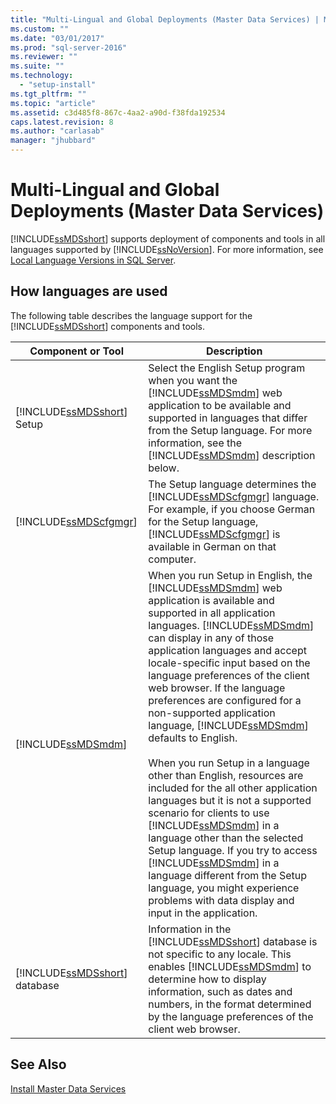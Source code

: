 ```yaml
---
title: "Multi-Lingual and Global Deployments (Master Data Services) | Microsoft Docs"
ms.custom: ""
ms.date: "03/01/2017"
ms.prod: "sql-server-2016"
ms.reviewer: ""
ms.suite: ""
ms.technology: 
  - "setup-install"
ms.tgt_pltfrm: ""
ms.topic: "article"
ms.assetid: c3d485f8-867c-4aa2-a90d-f38fda192534
caps.latest.revision: 8
ms.author: "carlasab"
manager: "jhubbard"
---
```

# Multi-Lingual and Global Deployments (Master Data Services)
  [!INCLUDE[ssMDSshort](../../../analysis-services/includes/ssmdsshort-md.md)] supports deployment of components and tools in all languages supported by [!INCLUDE[ssNoVersion](../../../advanced-analytics/r-services/includes/ssnoversion-md.md)]. For more information, see [Local Language Versions in SQL Server](../../../sql-server/install/local-language-versions-in-sql-server.md).  
  
## How languages are used  
 The following table describes the language support for the [!INCLUDE[ssMDSshort](../../../analysis-services/includes/ssmdsshort-md.md)] components and tools.  
  
|Component or Tool|Description|  
|-----------------------|-----------------|  
|[!INCLUDE[ssMDSshort](../../../analysis-services/includes/ssmdsshort-md.md)] Setup|Select the English Setup program when you want the [!INCLUDE[ssMDSmdm](../../../database-engine/install/windows/includes/ssmdsmdm-md.md)] web application to be available and supported in languages that differ from the Setup language. For more information, see the [!INCLUDE[ssMDSmdm](../../../database-engine/install/windows/includes/ssmdsmdm-md.md)] description below.|  
|[!INCLUDE[ssMDScfgmgr](../../../database-engine/install/windows/includes/ssmdscfgmgr-md.md)]|The Setup language determines the [!INCLUDE[ssMDScfgmgr](../../../database-engine/install/windows/includes/ssmdscfgmgr-md.md)] language. For example, if you choose German for the Setup language, [!INCLUDE[ssMDScfgmgr](../../../database-engine/install/windows/includes/ssmdscfgmgr-md.md)] is available in German on that computer.|  
|[!INCLUDE[ssMDSmdm](../../../database-engine/install/windows/includes/ssmdsmdm-md.md)]|When you run Setup in English, the [!INCLUDE[ssMDSmdm](../../../database-engine/install/windows/includes/ssmdsmdm-md.md)] web application is available and supported in all application languages. [!INCLUDE[ssMDSmdm](../../../database-engine/install/windows/includes/ssmdsmdm-md.md)] can display in any of those application languages and accept locale-specific input based on the language preferences of the client web browser. If the language preferences are configured for a non-supported application language, [!INCLUDE[ssMDSmdm](../../../database-engine/install/windows/includes/ssmdsmdm-md.md)] defaults to English.<br /><br /> When you run Setup in a language other than English, resources are included for the all other application languages but it is not a supported scenario for clients to use [!INCLUDE[ssMDSmdm](../../../database-engine/install/windows/includes/ssmdsmdm-md.md)] in a language other than the selected Setup language. If you try to access [!INCLUDE[ssMDSmdm](../../../database-engine/install/windows/includes/ssmdsmdm-md.md)] in a language different from the Setup language, you might experience problems with data display and input in the application.|  
|[!INCLUDE[ssMDSshort](../../../analysis-services/includes/ssmdsshort-md.md)] database|Information in the [!INCLUDE[ssMDSshort](../../../analysis-services/includes/ssmdsshort-md.md)] database is not specific to any locale. This enables [!INCLUDE[ssMDSmdm](../../../database-engine/install/windows/includes/ssmdsmdm-md.md)] to determine how to display information, such as dates and numbers, in the format determined by the language preferences of the client web browser.|  
  
## See Also  
 [Install Master Data Services](../../../master-data-services/install/windows/install-master-data-services.md)  
  
  